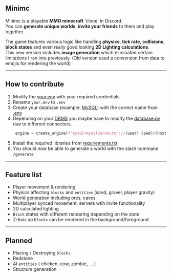 ## Minimc
Minimc is a playable **MMO minecraft** 'clone' in Discord.
<br>You can **generate unique worlds**, **invite your friends** to them and play together.

The game features various logic like handling **physics**, **tick rate**, **collisions**, **block states** and even really good looking **2D Lighting calculations**.
<br>This new version includes **image generation** which eliminated certain limitations I ran into previously. (Old version used a conversion from data to emojis for rendering the world)
- - - - -
## How to contribute
1. Modify the [your.env](your.env) with your required credentials. 
2. Rename `your.env` to `.env`
3. Create your database (example: [MySQL](https://www.mysql.com/de/)) with the correct name from [.env](your.env)
4. Depending on your [DBMS](https://www.ibm.com/docs/en/zos-basic-skills?topic=zos-what-is-database-management-system) you maybe have to modify the [database.py](database.py) due to different connectors.
   ```py
    engine = create_engine(f"mysql+mysqlconnector://{user}:{pwd}@{host}/{database}")
    ```
5. Install the required libraries from [requirements.txt](requirements.txt)
6. You should now be able to generate a world with the slash command `/generate`
- - - - -
## Feature list
- Player movement & rendering
- Physics affecting `blocks` and `entities` (sand, gravel, player gravity)
- World generation including ores, caves
- Multiplayer synced movement, servers wtih invite functionality
- 2D calculated lighting
- `Block` states with different rendering depending on the state
- Z-Axis so `blocks` can be rendered in the background/foreground
- - - - -
## Planned
- Placing / Destroying `blocks`
- Redstone
- AI `entities` ( chicken, cow, zombie, . . )
- Structure generation